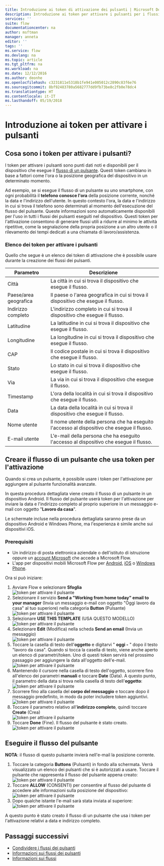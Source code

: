 ```yaml
---
title: Introduzione ai token di attivazione dei pulsanti | Microsoft Docs
description: Introduzione ai token per attivare i pulsanti per i flussi dei pulsanti Microsoft.
services: ''
suite: flow
documentationcenter: na
author: msftman
manager: anneta
editor: ''
tags: ''
ms.service: flow
ms.devlang: na
ms.topic: article
ms.tgt_pltfrm: na
ms.workload: na
ms.date: 12/12/2016
ms.author: deonhe
ms.openlocfilehash: c3231811e5318b1fe941e005012c2890c83f6e76
ms.sourcegitcommit: 8bf92483780a5682777dd9fb73be8c2fb0e78dc4
ms.translationtype: HT
ms.contentlocale: it-IT
ms.lasthandoff: 05/19/2018
---
```

# <a name="get-started-with-button-trigger-tokens"></a>Introduzione ai token per attivare i pulsanti
## <a name="what-are-button-trigger-tokens"></a>Cosa sono i token per attivare i pulsanti?
I token per attivare i pulsanti sono punti dati noti e disponibili per il dispositivo che esegue il [flusso di un pulsante](introduction-to-button-flows.md). Questi token cambiano in base a fattori come l'ora o la posizione geografica del dispositivo in un determinato momento.  

Ad esempio, se si esegue il flusso di un pulsante su uno smartphone, con ogni probabilità il **telefono conosce l'ora** della posizione corrente, nonché la data e l'indirizzo dell'utente. In questo contesto l'ora, la data e l'indirizzo in cui si trova il telefono sono determinati al momento dell'esecuzione del flusso del pulsante. Queste informazioni sono automaticamente disponibili per l'uso in tutti i flussi dei pulsanti eseguiti nel dispositivo. Questi token per l'attivazione consentono di generare flussi utili a ridurre al minimo le attività ripetitive, come la segnalazione della propria posizione a un altro utente o il rilevamento dei tempi dedicati a una chiamata di lavoro/assistenza.

### <a name="list-of-button-trigger-tokens"></a>Elenco dei token per attivare i pulsanti
Quello che segue è un elenco dei token di attivazione che è possibile usare durante la creazione dei flussi dei pulsanti.

| Parametro | Descrizione |
| --- | --- |
| Città |La città in cui si trova il dispositivo che esegue il flusso. |
| Paese/area geografica |Il paese o l'area geografica in cui si trova il dispositivo che esegue il flusso. |
| Indirizzo completo |L'indirizzo completo in cui si trova il dispositivo che esegue il flusso. |
| Latitudine |La latitudine in cui si trova il dispositivo che esegue il flusso. |
| Longitudine |La longitudine in cui si trova il dispositivo che esegue il flusso. |
| CAP |Il codice postale in cui si trova il dispositivo che esegue il flusso. |
| Stato |Lo stato in cui si trova il dispositivo che esegue il flusso. |
| Via |La via in cui si trova il dispositivo che esegue il flusso. |
| Timestamp |L'ora della località in cui si trova il dispositivo che esegue il flusso. |
| Data |La data della località in cui si trova il dispositivo che esegue il flusso. |
| Nome utente |Il nome utente della persona che ha eseguito l'accesso al dispositivo che esegue il flusso. |
| E-mail utente |L'e-mail della persona che ha eseguito l'accesso al dispositivo che esegue il flusso. |

## <a name="create-a-button-flow-that-uses-trigger-tokens"></a>Creare il flusso di un pulsante che usa token per l'attivazione
Quando si crea un pulsante, è possibile usare i token per l'attivazione per aggiungere al pulsante funzionalità avanzate.

In questa procedura dettagliata viene creato il flusso di un pulsante in un dispositivo Android. Il flusso del pulsante userà token per l'attivazione per inviare la data e l'indirizzo completo al proprio superiore in un messaggio e-mail con oggetto "**Lavoro da casa**".

Le schermate incluse nella procedura dettagliata saranno prese da un dispositivo Android e Windows Phone, ma l'esperienza è simile anche sui dispositivi iOS.

### <a name="prerequisites"></a>Prerequisiti
* Un indirizzo di posta elettronica aziendale o dell'istituto di istruzione oppure un [account Microsoft](https://account.microsoft.com/about?refd=www.microsoft.com) che accede a Microsoft Flow.
* L'app per dispositivi mobili Microsoft Flow per [Android](https://aka.ms/flowmobiledocsandroid), [iOS](https://aka.ms/flowmobiledocsios) o [Windows Phone](https://aka.ms/flowmobilewindows).

Ora si può iniziare:

1. Avviare Flow e selezionare **Sfoglia**   
   ![token per attivare il pulsante](./media/introduction-to-button-trigger-tokens/1.png)  
2. Selezionare il servizio **Send a "Working from home today" email to your manager** (Invia un messaggio e-mail con oggetto "Oggi lavoro da casa" al tuo superiore) nella categoria **Button** (Pulsante)   
   ![token per attivare il pulsante](./media/introduction-to-button-trigger-tokens/2.png)  
3. Selezionare **USE THIS TEMPLATE** (USA QUESTO MODELLO)  
   ![token per attivare il pulsante](./media/introduction-to-button-trigger-tokens/3.png)  
4. Selezionare **Edit** (Modifica) nella scheda **Send an email** (Invia un messaggio)  
   ![token per attivare il pulsante](./media/introduction-to-button-trigger-tokens/3-5.png)  
5. Toccare la casella di testo dell'**oggetto** e digitarvi " **oggi -** " dopo il testo "lavoro da casa". Quando si tocca la casella di testo, viene anche aperto un elenco di parametri/token. Uno di questi token servirà nel prossimo passaggio per aggiungere la data all'oggetto dell'e-mail.  
   ![token per attivare il pulsante](./media/introduction-to-button-trigger-tokens/4.png)  
6. Mantenendo il cursore nella casella di testo dell'oggetto, scorrere fino all'elenco dei parametri **manuali** e toccare **Date** (Data). A questo punto, il parametro della data si trova nella casella di testo dell'**oggetto**:  
   ![token per attivare il pulsante](./media/introduction-to-button-trigger-tokens/6.png)  
7. Scorrere fino alla casella del **corpo del messaggio** e toccare dopo il messaggio predefinito, in modo da poter includere token aggiuntivi.  
   ![token per attivare il pulsante](./media/introduction-to-button-trigger-tokens/7.png)  
8. Toccare il parametro relativo all'**indirizzo completo**, quindi toccare **Create** (Crea)  
   ![token per attivare il pulsante](./media/introduction-to-button-trigger-tokens/8.png)  
9. Toccare **Done** (Fine). Il flusso del pulsante è stato creato.  
   ![token per attivare il pulsante](./media/introduction-to-button-trigger-tokens/9.png)  

## <a name="run-the-button-flow"></a>Eseguire il flusso del pulsante
**NOTA**: il flusso di questo pulsante invierà nell'e-mail la posizione corrente.  

1. Toccare la categoria **Buttons** (Pulsanti) in fondo alla schermata. Verrà visualizzato un elenco dei pulsanti che si è autorizzati a usare. Toccare il pulsante che rappresenta il flusso del pulsante appena creato:  
   ![token per attivare il pulsante](./media/introduction-to-button-trigger-tokens/10.png)  
2. Toccare **ALLOW** (CONSENTI) per consentire al flusso del pulsante di accedere alle informazioni sulla posizione del dispositivo:  
   ![token per attivare il pulsante](./media/introduction-to-button-trigger-tokens/11.png)  
3. Dopo qualche istante l'e-mail sarà stata inviata al superiore:  
   ![token per attivare il pulsante](./media/introduction-to-button-trigger-tokens/12.png)  

A questo punto è stato creato il flusso di un pulsante che usa i token per l'attivazione relativi a data e indirizzo completo. 

## <a name="next-steps"></a>Passaggi successivi
* [Condividere i flussi dei pulsanti](share-buttons.md)
* [Informazioni sui flussi dei pulsanti](introduction-to-button-flows.md)  
* [Informazioni sui flussi](guided-learning/get-started.yml?tutorial-step=1)

